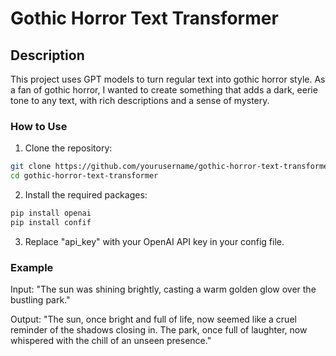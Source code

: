 # Gothic Horror Text Transformer

## Description

This project uses GPT models to turn regular text into gothic horror style. As a fan of gothic horror, I wanted to create something that adds a dark, eerie tone to any text, with rich descriptions and a sense of mystery.

### How to Use

1. Clone the repository:

```bash
git clone https://github.com/yourusername/gothic-horror-text-transformer.git
cd gothic-horror-text-transformer
```

2. Install the required packages:

```bash
pip install openai
pip install confif
```

3. Replace "api_key" with your OpenAI API key in your config file.


### Example

Input:
"The sun was shining brightly, casting a warm golden glow over the bustling park."

Output:
"The sun, once bright and full of life, now seemed like a cruel reminder of the shadows closing in. The park, once full of laughter, now whispered with the chill of an unseen presence."